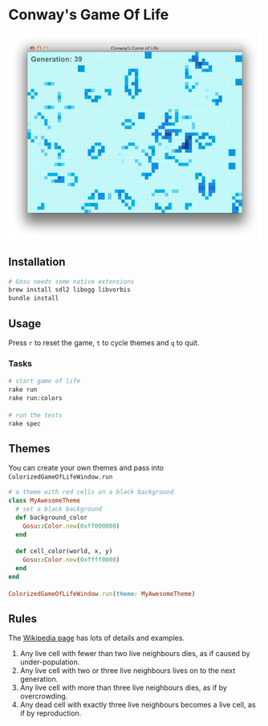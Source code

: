 # Conway's Game Of Life

![](screenshot.png)

## Installation

```bash
# Gosu needs some native extensions
brew install sdl2 libogg libvorbis
bundle install
```

## Usage

Press `r` to reset the game, `t` to cycle themes and `q` to quit.

### Tasks

```bash
# start game of life
rake run
rake run:colors

# run the tests
rake spec
```

## Themes

You can create your own themes and pass into `ColorizedGameOfLifeWindow.run`

```ruby
# a theme with red cells on a black background
class MyAwesomeTheme
  # set a black background
  def background_color
    Gosu::Color.new(0xff000000)
  end

  def cell_color(world, x, y)
    Gosu::Color.new(0xffff0000)
  end
end

ColorizedGameOfLifeWindow.run(theme: MyAwesomeTheme)
```

## Rules

The [Wikipedia page](http://en.wikipedia.org/wiki/Conway's_Game_of_Life) has lots of details and examples.

1. Any live cell with fewer than two live neighbours dies, as if caused by under-population.
2. Any live cell with two or three live neighbours lives on to the next generation.
3. Any live cell with more than three live neighbours dies, as if by overcrowding.
4. Any dead cell with exactly three live neighbours becomes a live cell, as if by reproduction.
